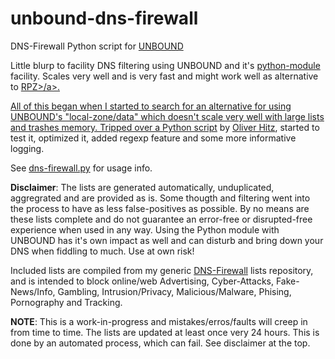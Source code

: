 # unbound-dns-firewall
DNS-Firewall Python script for <a href="http://unbound.net/">UNBOUND</a>

Little blurp to facility DNS filtering using UNBOUND and it's <a href="https://www.unbound.net/documentation/pythonmod/">python-module</a> facility. Scales very well and is very fast and might work well as alternative to <a href="https://www.isc.org/rpz/">RPZ>/a>.

All of this began when I started to search for an alternative for using UNBOUND's "local-zone/data" which doesn't scale very well with large lists and trashes memory. Tripped over a <a href="https://github.com/ohitz/unbound-domainfilter">Python script</a> by <a href="https://github.com/ohitz">Oliver Hitz</a>, started to test it, optimized it, added regexp feature and some more informative logging.

See <a href="https://github.com/cbuijs/unbound-dns-firewall/blob/master/dns-firewall.py">dns-firewall.py</a> for usage info.

<b>Disclaimer</b>: The lists are generated automatically, unduplicated, aggregrated and are provided as is. Some thougth and filtering went into the process to have as less false-positives as possible. By no means are these lists complete and do not guarantee an error-free or disrupted-free experience when used in any way. Using the Python module with UNBOUND has it's own impact as well and can disturb and bring down your DNS when fiddling to much. Use at own risk! 

Included lists are compiled from my generic <a href="https://github.com/cbuijs/dns-firewall">DNS-Firewall</a> lists repository, and is intended to block online/web Advertising, Cyber-Attacks, Fake-News/Info, Gambling, Intrusion/Privacy, Malicious/Malware, Phising, Pornography and Tracking.

<b>NOTE</b>: This is a work-in-progress and mistakes/erros/faults will creep in from time to time. The lists are updated at least once very 24 hours. This is done by an automated process, which can fail. See disclaimer at the top. 
